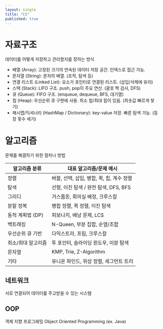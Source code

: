 ```yaml
---
layout: single
title: "CS"
published: true
---
```


# 자료구조
데이터를 어떻게 저장하고 관리할지를 정하는 방식

* 배열 (Array): 고정된 크기의 연속된 데이터 저장 공간. 인덱스로 접근 가능.
* 문자열 (String): 문자의 배열. (조작, 탐색 등)
* 연결 리스트 (Linked List): 요소가 포인터로 연결된 리스트. (삽입/삭제에 유리)
* 스택 (Stack): LIFO 구조. push, pop이 주요 연산. (괄호 짝 검사, DFS)
* 큐 (Queue): FIFO 구조. (enqueue, dequeue, BFS, 대기열)
* 힙 (Heap): 우선순위 큐 구현에 사용. 최소 힙/최대 힙이 있음. (최솟값 빠르게 찾기)
* 해시맵/딕셔너리 (HashMap / Dictionary): key-value 저장. 빠른 탐색 가능. (등장 횟수 세기)


# 알고리즘
문제를 해결하기 위한 절차나 방법

| 알고리즘 분류         | 대표 알고리즘/문제 예시                             |
|----------------------|----------------------------------------------------|
| 정렬                 | 버블, 선택, 삽입, 병합, 퀵, 힙, 계수 정렬           |
| 탐색                 | 선형, 이진 탐색 / 완전 탐색, DFS, BFS               |
| 그리디               | 거스름돈, 회의실 배정, 크루스칼                     |
| 분할 정복            | 병합 정렬, 퀵 정렬, 이진 탐색                      |
| 동적 계획법 (DP)     | 피보나치, 배낭 문제, LCS                           |
| 백트래킹             | N-Queen, 부분 집합, 순열/조합                      |
| 우선순위 큐 기반     | 다익스트라, 프림, 크루스칼                         |
| 최소/최대 알고리즘   | 투 포인터, 슬라이딩 윈도우, 이분 탐색              |
| 문자열               | KMP, Trie, Z-Algorithm                             |
| 기타                 | 유니온 파인드, 위상 정렬, 세그먼트 트리            |


## 네트워크

서로 연결되어 데이터를 주고받을 수 있는 시스템

## OOP

객체 지향 프로그래밍 Object Oriented Programming (ex. Java)
